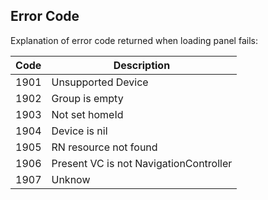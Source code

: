 ## Error Code

Explanation of error code returned when loading panel fails:

| Code | Description                            |
| ---- | -------------------------------------- |
| 1901 | Unsupported Device                     |
| 1902 | Group is empty                         |
| 1903 | Not set homeId                         |
| 1904 | Device is nil                          |
| 1905 | RN resource not found                  |
| 1906 | Present VC is not NavigationController |
| 1907 | Unknow                                 |

